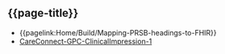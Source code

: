 ## {{page-title}}

- {{pagelink:Home/Build/Mapping-PRSB-headings-to-FHIR}}
- [CareConnect-GPC-ClinicalImpression-1](https://simplifier.net/guide/gpconnect-data-model/Home/FHIR-Assets/All-assets/Profiles/Profile--CareConnect-GPC-ClinicalImpression-1?version=current)